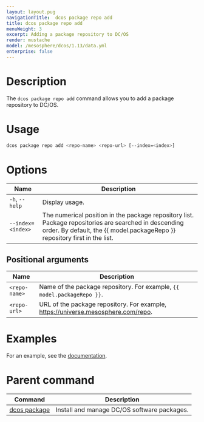 ```yaml
---
layout: layout.pug
navigationTitle:  dcos package repo add
title: dcos package repo add
menuWeight: 3
excerpt: Adding a package repository to DC/OS
render: mustache
model: /mesosphere/dcos/1.13/data.yml
enterprise: false
---
```


# Description
The `dcos package repo add` command allows you to add a package repository to DC/OS.

# Usage

```bash
dcos package repo add <repo-name> <repo-url> [--index=<index>]
```

# Options

| Name | Description |
|---------|-------------|
| `-h`, `--help` | Display usage. |
| `--index=<index>`   | The numerical position in the package repository list. Package repositories are searched in descending order. By default, the {{ model.packageRepo }} repository first in the list. |

## Positional arguments

| Name |  Description |
|---------|-------------|
| `<repo-name>`   |   Name of the package repository. For example, `{{ model.packageRepo }}`. |
| `<repo-url>`   |   URL of the package repository. For example, https://universe.mesosphere.com/repo. |


# Examples

For an example, see the [documentation](/mesosphere/dcos/1.13/administering-clusters/package-registry/).

# Parent command

| Command | Description |
|---------|-------------|
| [dcos package](/mesosphere/dcos/1.13/cli/command-reference/dcos-package/)   | Install and manage DC/OS software packages. |
